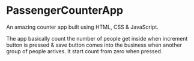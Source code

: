# PassengerCounterApp
An amazing counter app built using HTML, CSS &amp; JavaScript.

The app basically count the number of people get inside when increment button is pressed & save button comes into the business when another group of people arrives. It start count from zero when pressed.
